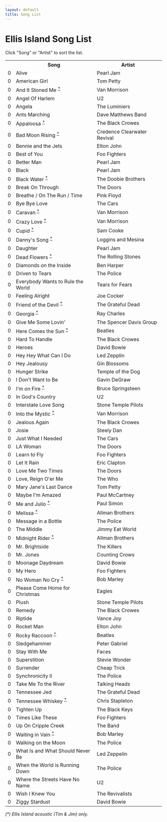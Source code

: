 ```yaml
---
layout: default
title: Song List
---
```


# Ellis Island Song List

<p>Click "Song" or "Artist" to sort the list.</p>
<table class="songlist" id="songlist">
<tr>
  <th>&nbsp;</th>
  <th class="sorter" onclick="sort_by_title();">Song</th>
  <th class="sorter" onclick="sort_by_artist();">Artist</th>
</tr>
<!-- start list -->
<tr><td class="rownum">0</td><td>Alive</td><td>Pearl Jam</td></tr>
<tr><td class="rownum">0</td><td>American Girl</td><td>Tom Petty</td></tr>
<tr><td class="rownum">0</td><td>And It Stoned Me <sup><a href="#acoustic">*</a></sup></td><td>Van Morrison </td></tr>
<tr><td class="rownum">0</td><td>Angel Of Harlem</td><td>U2</td></tr>
<tr><td class="rownum">0</td><td>Angela</td><td>The Luminiers</td></tr>
<tr><td class="rownum">0</td><td>Ants Marching</td><td>Dave Matthews Band</td></tr>
<tr><td class="rownum">0</td><td>Appaloosa <sup><a href="#acoustic">*</a></sup></td><td>The Black Crowes </td></tr>
<tr><td class="rownum">0</td><td>Bad Moon Rising <sup><a href="#acoustic">*</a></sup></td><td>Credence Clearwater Revival </td></tr>
<tr><td class="rownum">0</td><td>Bennie and the Jets</td><td>Elton John</td></tr>
<tr><td class="rownum">0</td><td>Best of You</td><td>Foo Fighters</td></tr>
<tr><td class="rownum">0</td><td>Better Man</td><td>Pearl Jam</td></tr>
<tr><td class="rownum">0</td><td>Black</td><td>Pearl Jam</td></tr>
<tr><td class="rownum">0</td><td>Black Water <sup><a href="#acoustic">*</a></sup></td><td>The Doobie Brothers </td></tr>
<tr><td class="rownum">0</td><td>Break On Through</td><td>The Doors</td></tr>
<tr><td class="rownum">0</td><td>Breathe / On The Run / Time</td><td>Pink Floyd</td></tr>
<tr><td class="rownum">0</td><td>Bye Bye Love</td><td>The Cars</td></tr>
<tr><td class="rownum">0</td><td>Caravan <sup><a href="#acoustic">*</a></sup></td><td>Van Morrison </td></tr>
<tr><td class="rownum">0</td><td>Crazy Love <sup><a href="#acoustic">*</a></sup></td><td>Van Morrison </td></tr>
<tr><td class="rownum">0</td><td>Cupid <sup><a href="#acoustic">*</a></sup></td><td>Sam Cooke </td></tr>
<tr><td class="rownum">0</td><td>Danny's Song <sup><a href="#acoustic">*</a></sup></td><td>Loggins and Mesina </td></tr>
<tr><td class="rownum">0</td><td>Daughter</td><td>Pearl Jam </td></tr>
<tr><td class="rownum">0</td><td>Dead Flowers <sup><a href="#acoustic">*</a></sup></td><td>The Rolling Stones </td></tr>
<tr><td class="rownum">0</td><td>Diamonds on the Inside</td><td>Ben Harper</td></tr>
<tr><td class="rownum">0</td><td>Driven to Tears</td><td>The Police </td></tr>
<tr><td class="rownum">0</td><td>Everybody Wants to Rule the World</td><td>Tears for Fears</td></tr>
<tr><td class="rownum">0</td><td>Feeling Alright</td><td>Joe Cocker</td></tr>
<tr><td class="rownum">0</td><td>Friend of the Devil <sup><a href="#acoustic">*</a></sup></td><td>The Grateful Dead </td></tr>
<tr><td class="rownum">0</td><td>Georgia <sup><a href="#acoustic">*</a></sup></td><td>Ray Charles </td></tr>
<tr><td class="rownum">0</td><td>Give Me Some Lovin'</td><td>The Spencer Davis Group</td></tr>
<tr><td class="rownum">0</td><td>Here Comes the Sun <sup><a href="#acoustic">*</a></sup></td><td>Beatles </td></tr>
<tr><td class="rownum">0</td><td>Hard To Handle</td><td>The Black Crowes</td></tr>
<tr><td class="rownum">0</td><td>Heroes</td><td>David Bowie</td></tr>
<tr><td class="rownum">0</td><td>Hey Hey What Can I Do</td><td>Led Zepplin</td></tr>
<tr><td class="rownum">0</td><td>Hey Jealousy</td><td>Gin Blossoms</td></tr>
<tr><td class="rownum">0</td><td>Hunger Strike</td><td>Temple of the Dog</td></tr>
<tr><td class="rownum">0</td><td>I Don't Want to Be</td><td>Gavin DeGraw</td></tr>
<tr><td class="rownum">0</td><td>I'm on Fire <sup><a href="#acoustic">*</a></sup></td><td>Bruce Springsteen </td></tr>
<tr><td class="rownum">0</td><td>In God's Country</td><td>U2</td></tr>
<tr><td class="rownum">0</td><td>Interstate Love Song</td><td>Stone Temple Pilots</td></tr>
<tr><td class="rownum">0</td><td>Into the Mystic <sup><a href="#acoustic">*</a></sup></td><td>Van Morrison </td></tr>
<tr><td class="rownum">0</td><td>Jealous Again</td><td>The Black Crowes</td></tr>
<tr><td class="rownum">0</td><td>Josie</td><td>Steely Dan</td></tr>
<tr><td class="rownum">0</td><td>Just What I Needed</td><td>The Cars</td></tr>
<tr><td class="rownum">0</td><td>LA Woman</td><td>The Doors</td></tr>
<tr><td class="rownum">0</td><td>Learn to Fly</td><td>Foo Fighters</td></tr>
<tr><td class="rownum">0</td><td>Let It Rain</td><td>Eric Clapton</td></tr>
<tr><td class="rownum">0</td><td>Love Me Two Times</td><td>The Doors</td></tr>
<tr><td class="rownum">0</td><td>Love, Reign O'er Me</td><td>The Who</td></tr>
<tr><td class="rownum">0</td><td>Mary Jane's Last Dance</td><td>Tom Petty </td></tr>
<tr><td class="rownum">0</td><td>Maybe I'm Amazed</td><td>Paul McCartney</td></tr>
<tr><td class="rownum">0</td><td>Me and Julio <sup><a href="#acoustic">*</a></sup></td><td>Paul Simon </td></tr>
<tr><td class="rownum">0</td><td>Melissa <sup><a href="#acoustic">*</a></sup></td><td>Allman Brothers </td></tr>
<tr><td class="rownum">0</td><td>Message in a Bottle</td><td>The Police</td></tr>
<tr><td class="rownum">0</td><td>The Middle</td><td>Jimmy Eat World </td></tr>
<tr><td class="rownum">0</td><td>Midnight Rider <sup><a href="#acoustic">*</a></sup></td><td>Allman Brothers </td></tr>
<tr><td class="rownum">0</td><td>Mr. Brightside</td><td>The Killers</td></tr>
<tr><td class="rownum">0</td><td>Mr. Jones</td><td>Counting Crows</td></tr>
<tr><td class="rownum">0</td><td>Moonage Daydream</td><td>David Bowie</td></tr>
<tr><td class="rownum">0</td><td>My Hero</td><td>Foo Fighters</td></tr>
<tr><td class="rownum">0</td><td>No Woman No Cry <sup><a href="#acoustic">*</a></sup></td><td>Bob Marley </td></tr>
<tr><td class="rownum">0</td><td>Please Come Home for Christmas</td><td>Eagles</td></tr>
<tr><td class="rownum">0</td><td>Plush</td><td>Stone Temple Pilots</td></tr>
<tr><td class="rownum">0</td><td>Remedy</td><td>The Black Crowes</td></tr>
<tr><td class="rownum">0</td><td>Riptide</td><td>Vance Joy</td></tr>
<tr><td class="rownum">0</td><td>Rocket Man</td><td>Elton John</td></tr>
<tr><td class="rownum">0</td><td>Rocky Raccoon <sup><a href="#acoustic">*</a></sup></td><td>Beatles </td></tr>
<tr><td class="rownum">0</td><td>Sledgehammer</td><td>Peter Gabriel</td></tr>
<tr><td class="rownum">0</td><td>Stay With Me</td><td>Faces</td></tr>
<tr><td class="rownum">0</td><td>Superstition</td><td>Stevie Wonder </td></tr>
<tr><td class="rownum">0</td><td>Surrender</td><td>Cheap Trick</td></tr>
<tr><td class="rownum">0</td><td>Synchronicity II</td><td>The Police</td></tr>
<tr><td class="rownum">0</td><td>Take Me To the River</td><td>Talking Heads</td></tr>
<tr><td class="rownum">0</td><td>Tennessee Jed</td><td>The Grateful Dead </td></tr>
<tr><td class="rownum">0</td><td>Tennessee Whiskey <sup><a href="#acoustic">*</a></sup></td><td>Chris Stapleton </td></tr>
<tr><td class="rownum">0</td><td>Tighten Up</td><td>The Black Keys</td></tr>
<tr><td class="rownum">0</td><td>Times Like These</td><td>Foo Fighters</td></tr>
<tr><td class="rownum">0</td><td>Up On Cripple Creek</td><td>The Band</td></tr>
<tr><td class="rownum">0</td><td>Waiting in Vain <sup><a href="#acoustic">*</a></sup></td><td>Bob Marley </td></tr>
<tr><td class="rownum">0</td><td>Walking on the Moon</td><td>The Police</td></tr>
<tr><td class="rownum">0</td><td>What Is and What Should Never Be</td><td>Led Zeppelin</td></tr>
<tr><td class="rownum">0</td><td>When the World is Running Down</td><td>The Police </td></tr>
<tr><td class="rownum">0</td><td>Where the Streets Have No Name</td><td>U2</td></tr>
<tr><td class="rownum">0</td><td>Wish I Knew You</td><td>The Revivalists</td></tr>
<tr><td class="rownum">0</td><td>Ziggy Stardust</td><td>David Bowie</td></tr>
</table>
<p id="acoustic"><em>(*) Ellis Island acoustic (Tim & Jim) only.</em></p>
